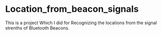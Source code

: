 # Location_from_beacon_signals
This is a project Which I did for Recognizing the locations from the signal strenths of Bluetooth Beacons.
